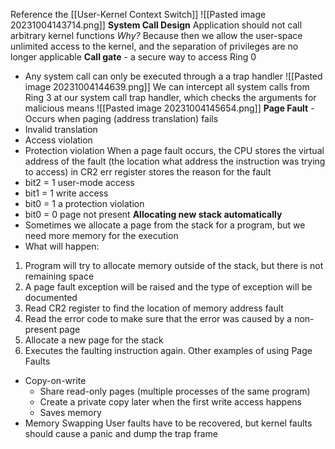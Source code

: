 Reference the [[User-Kernel Context Switch]]
![[Pasted image 20231004143714.png]]
**System Call Design**
Application should not call arbitrary kernel functions
*Why?*
Because then we allow the user-space unlimited access to the kernel, and the separation of privileges are no longer applicable
**Call gate** - a secure way to access Ring 0
- Any system call can only be executed through a a trap handler
![[Pasted image 20231004144639.png]]
We can intercept all system calls from Ring 3 at our system call trap handler, which checks the arguments for malicious means
![[Pasted image 20231004145654.png]]
**Page Fault** - Occurs when paging (address translation) fails
- Invalid translation
- Access violation
- Protection violation
When a page fault occurs, the CPU stores the virtual address of the fault (the location what address the instruction was trying to access) in CR2
err register stores the reason for the fault
- bit2 = 1 user-mode access
- bit1 = 1 write access
- bit0 = 1 a protection violation
- bit0 = 0 page not present
**Allocating new stack automatically**
- Sometimes we allocate a page from the stack for a program, but we need more memory for the execution
- What will happen:
1. Program will try to allocate memory outside of the stack, but there is not remaining space
2. A page fault exception will be raised and the type of exception will be documented
3. Read CR2 register to find the location of memory address fault
4. Read the error code to make sure that the error was caused by a non-present page
5. Allocate a new page for the stack
6. Executes the faulting instruction again.
Other examples of using Page Faults
- Copy-on-write
	- Share read-only pages (multiple processes of the same program)
	- Create a private copy later when the first write access happens
	- Saves memory
- Memory Swapping
User faults have to be recovered, but kernel faults should cause a panic and dump the trap frame
